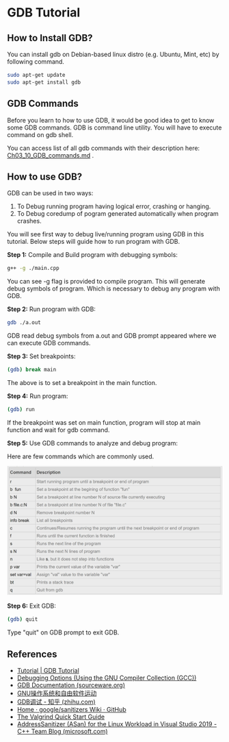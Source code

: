 # GDB Tutorial

## How to Install GDB?

You can install gdb on Debian-based linux distro (e.g. Ubuntu, Mint, etc) by following command.

```bash
sudo apt-get update
sudo apt-get install gdb
```

## GDB Commands

Before you learn to how to use GDB, it would be good idea to get to know some GDB commands. GDB is command line utility. You will have to execute command on gdb shell. 

You can access list of all gdb commands with their description here: [Ch03_10_GDB_commands.md](./Ch03_10_GDB_commands.md) .

## How to use GDB?

GDB can be used in two ways:

1. To Debug running program having logical error, crashing or hanging.
2. To Debug coredump of pogram generated automatically when program crashes.

You will see first way to debug live/running program using GDB in this tutorial. Below steps will guide how to run program with GDB.

**Step 1:** Compile and Build program with debugging symbols:

```bash
g++ -g ./main.cpp
```

You can see -g flag is provided to compile program. This will generate  debug symbols of program. Which is necessary to debug any program with  GDB. 

**Step 2:** Run program with GDB:

```bash
gdb ./a.out
```

GDB read debug symbols from a.out and GDB prompt appeared where we can execute GDB commands.

**Step 3:** Set breakpoints:

```bash
(gdb) break main
```

The above is to set a breakpoint in the main function.

**Step 4:** Run program:

```bash
(gdb) run
```

If the breakpoint was set on main function, program will stop at main function and wait for gdb command.

**Step 5:** Use GDB commands to analyze and debug program:

Here are few commands which are commonly used. 

![Ch03_10_GDB_commands_simple.jpeg](../../Images/Ch03_MachineLevelRepresentationOfProgram/Ch03_10_GDB_commands_simple.jpeg)

**Step 6:** Exit GDB:

```bash
(gdb) quit
```

Type "quit" on GDB prompt to exit GDB.



## References

- [Tutorial | GDB Tutorial](http://www.gdbtutorial.com/tutorial)
- [Debugging Options (Using the GNU Compiler Collection (GCC))](https://gcc.gnu.org/onlinedocs/gcc/Debugging-Options.html#Debugging-Options)
- [GDB Documentation (sourceware.org)](https://www.sourceware.org/gdb/documentation/)
- [GNU操作系统和自由软件运动](https://www.gnu.org/)
- [GDB调试 - 知乎 (zhihu.com)](https://zhuanlan.zhihu.com/p/272083977)
- [Home · google/sanitizers Wiki · GitHub](https://github.com/google/sanitizers/wiki)
- [The Valgrind Quick Start Guide](https://valgrind.org/docs/manual/quick-start.html)
- [AddressSanitizer (ASan) for the Linux Workload in Visual Studio 2019 - C++ Team Blog (microsoft.com)](https://devblogs.microsoft.com/cppblog/addresssanitizer-asan-for-the-linux-workload-in-visual-studio-2019/)

